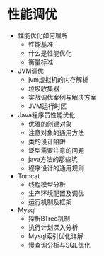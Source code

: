 #   性能调优
-   性能优化如何理解
    -   性能基准
    -   什么是性能优化
    -   衡量标准
-   JVM调优
    -   jvm虚拟机的内存解析
    -   垃圾收集器
    -   实战调优案例与解决方案
    -   JVM运行时区
-   Java程序员性能优化
    -   优雅的创建对象
    -   注意对象的通用方法
    -   类的设计陷阱
    -   泛型需要注意的问题
    -   java方法的那些坑
    -   程序设计的通用规则
-   Tomcat
    -   线程模型分析
    -   生产环境配置及调优
    -   运行机制及框架
-   Mysql
    -   探析BTree机制
    -   执行计划深入分析
    -   Mysql索引优化详解
    -   慢查询分析与SQL优化